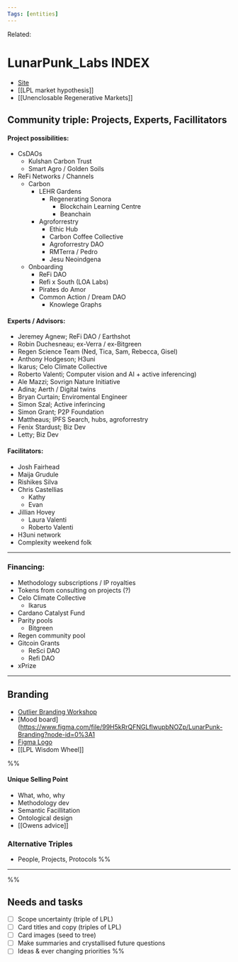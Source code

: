 ```yaml
---
Tags: [entities]
---
```

Related: 
# LunarPunk_Labs INDEX
- [Site](http:www.lunarpunklabs.org)
- [[LPL market hypothesis]]
- [[Unenclosable Regenerative Markets]]

## Community triple: Projects, Experts, Facillitators

#### **Project possibilities**: 
- CsDAOs 
	- Kulshan Carbon Trust 
	- Smart Agro / Golden Soils
- ReFi Networks / Channels
	- Carbon
		- LEHR Gardens
			- Regenerating Sonora 
				- Blockchain Learning Centre
				- Beanchain 
		- Agroforrestry
			- Ethic Hub
			- Carbon Coffee Collective
			- Agroforrestry DAO
			- RMTerra / Pedro
			- Jesu Neoindgena
	- Onboarding
		- ReFi DAO
		- Refi x South (LOA Labs)
		- Pirates do Amor
		- Common Action / Dream DAO
			- Knowlege Graphs

#### **Experts / Advisors:**
- Jeremey Agnew; ReFi DAO / Earthshot
- Robin Duchesneau; ex-Verra / ex-Bitgreen 
- Regen Science Team (Ned, Tica, Sam, Rebecca, Gisel)
- Anthony Hodgeson; H3uni
- Ikarus; Celo Climate Collective
- Roberto Valenti; Computer vision and AI + active inferencing)
- Ale Mazzi; Sovrign Nature Initiative
- Adina; Aerth / Digital twins
- Bryan Curtain; Enviromental Engineer
- Simon Szal; Active inferincing 
- Simon Grant; P2P Foundation
- Mattheaus; IPFS Search, hubs, agroforrestry
- Fenix Stardust; Biz Dev
- Letty; Biz Dev
  
#### **Facilitators:**
- Josh Fairhead
- Maija Grudule 
- Rishikes Silva
- Chris Castellias
	- Kathy 
	- Evan
- Jillian Hovey
	- Laura Valenti
	- Roberto Valenti
- H3uni network 
- Complexity weekend folk

--- 

### **Financing**: 
- Methodology subscriptions / IP royalties
- Tokens from consulting on projects (?)
- Celo Climate Collective 
	- Ikarus 
- Cardano Catalyst Fund
- Parity pools 
	- Bitgreen
- Regen community pool 
- Gitcoin Grants 
	- ReSci DAO
	- Refi DAO 
- xPrize

---

## Branding
- [Outlier Branding Workshop](assets/OutlierBrandWorkshop.pdf)
- [Mood board](https://www.figma.com/file/99H5kRrQFNGLflwupbNOZp/LunarPunk-Branding?node-id=0%3A1
- [Figma Logo](https://www.figma.com/file/vfMTcHrtSo8S4EpvKFmFnQ/Logo)
- [[LPL Wisdom Wheel]]

%%
#### Unique Selling Point
- What, who, why
- Methodology dev
- Semantic Facillitation
- Ontological design
- [[Owens advice]]

### Alternative Triples
- People, Projects, Protocols
%%
--- 
%%
## Needs and tasks
- [ ] Scope uncertainty (triple of LPL)
- [ ] Card titles and copy (triples of LPL)
- [ ] Card images (seed to tree)
- [ ] Make summaries and crystallised future questions
- [ ] Ideas & ever changing priorities
%%